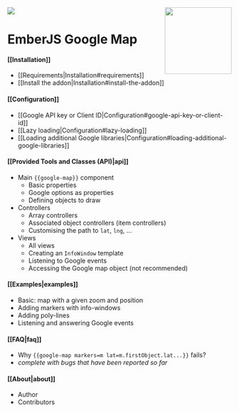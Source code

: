 <img src="https://nodei.co/npm/ember-google-map.png?downloadRank=true&stars=true">
<img src="https://raw.githubusercontent.com/huafu/ember-google-map/master/icon.png" align="right" width="150" height="150">


EmberJS Google Map
==================

#### [[Installation]]
* [[Requirements|Installation#requirements]]
* [[Install the addon|Installation#install-the-addon]]

#### [[Configuration]]
* [[Google API key or Client ID|Configuration#google-api-key-or-client-id]]
* [[Lazy loading|Configuration#lazy-loading]]
* [[Loading additional Google libraries|Configuration#loading-additional-google-libraries]]

#### [[Provided Tools and Classes (API)|api]]
* Main `{{google-map}}` component
    - Basic properties
    - Google options as properties
    - Defining objects to draw
* Controllers
    - Array controllers
    - Associated object controllers (item controllers)
    - Customising the path to `lat`, `lng`, ...
* Views
    - All views
    - Creating an `InfoWindow` template
    - Listening to Google events
    - Accessing the Google map object (not recommended)

#### [[Examples|examples]]
* Basic: map with a given zoom and position
* Adding markers with info-windows
* Adding poly-lines
* Listening and answering Google events

#### [[FAQ|faq]]
* Why `{{google-map markers=m lat=m.firstObject.lat...}}` fails?
* _complete with bugs that have been reported so far_

#### [[About|about]]
* Author
* Contributors